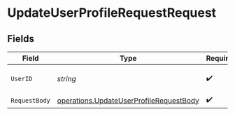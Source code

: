 # UpdateUserProfileRequestRequest


## Fields

| Field                                                                                              | Type                                                                                               | Required                                                                                           | Description                                                                                        |
| -------------------------------------------------------------------------------------------------- | -------------------------------------------------------------------------------------------------- | -------------------------------------------------------------------------------------------------- | -------------------------------------------------------------------------------------------------- |
| `UserID`                                                                                           | *string*                                                                                           | :heavy_check_mark:                                                                                 | The unique identifier of the user.                                                                 |
| `RequestBody`                                                                                      | [operations.UpdateUserProfileRequestBody](../../models/operations/updateuserprofilerequestbody.md) | :heavy_check_mark:                                                                                 | N/A                                                                                                |